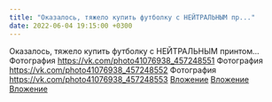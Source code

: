 ```yaml
---
title: "Оказалось, тяжело купить футболку с НЕЙТРАЛЬНЫМ пр..."
date: 2022-06-04 19:15:00 +0300
---
```


Оказалось, тяжело купить футболку с НЕЙТРАЛЬНЫМ принтом...
Фотография
<a class="vk-attach" href="https://vk.com/photo41076938_457248551">https://vk.com/photo41076938_457248551</a>
Фотография
<a class="vk-attach" href="https://vk.com/photo41076938_457248552">https://vk.com/photo41076938_457248552</a>
Фотография
<a class="vk-attach" href="https://vk.com/photo41076938_457248553">https://vk.com/photo41076938_457248553</a>
<a class="vk-attach" href="https://vk.com/photo41076938_457248551">Вложение</a>
<a class="vk-attach" href="https://vk.com/photo41076938_457248552">Вложение</a>
<a class="vk-attach" href="https://vk.com/photo41076938_457248553">Вложение</a>
